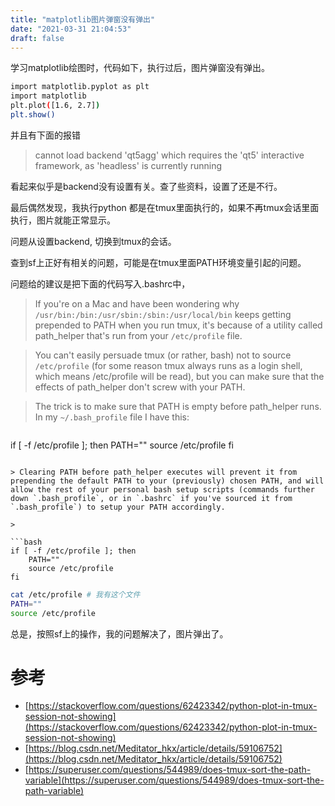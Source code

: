 ```yaml
---
title: "matplotlib图片弹窗没有弹出"
date: "2021-03-31 21:04:53"
draft: false
---
```

学习matplotlib绘图时，代码如下，执行过后，图片弹窗没有弹出。

```bash
import matplotlib.pyplot as plt
import matplotlib
plt.plot([1.6, 2.7])
plt.show()
```

并且有下面的报错

> cannot load backend 'qt5agg' which requires the 'qt5' interactive framework, as 'headless' is currently running



看起来似乎是backend没有设置有关。查了些资料，设置了还是不行。

最后偶然发现，我执行python 都是在tmux里面执行的，如果不再tmux会话里面执行，图片就能正常显示。

问题从设置backend, 切换到tmux的会话。

查到sf上正好有相关的问题，可能是在tmux里面PATH环境变量引起的问题。

问题给的建议是把下面的代码写入.bashrc中，

> If you're on a Mac and have been wondering why `/usr/bin:/bin:/usr/sbin:/sbin:/usr/local/bin` keeps getting prepended to PATH when you run tmux, it's because of a utility called path_helper that's run from your `/etc/profile` file.

> You can't easily persuade tmux (or rather, bash) not to source `/etc/profile` (for some reason tmux always runs as a login shell, which means /etc/profile will be read), but you can make sure that the effects of path_helper don't screw with your PATH.

> The trick is to make sure that PATH is empty before path_helper runs. In my `~/.bash_profile` file I have this:

> ```
if [ -f /etc/profile ]; then
    PATH=""
    source /etc/profile
fi
```

> Clearing PATH before path_helper executes will prevent it from prepending the default PATH to your (previously) chosen PATH, and will allow the rest of your personal bash setup scripts (commands further down `.bash_profile`, or in `.bashrc` if you've sourced it from `.bash_profile`) to setup your PATH accordingly.

> 

```bash
if [ -f /etc/profile ]; then
    PATH=""
    source /etc/profile
fi
```

```bash
cat /etc/profile # 我有这个文件
PATH=""
source /etc/profile
```


总是，按照sf上的操作，我的问题解决了，图片弹出了。


# 参考

- [https://stackoverflow.com/questions/62423342/python-plot-in-tmux-session-not-showing](https://stackoverflow.com/questions/62423342/python-plot-in-tmux-session-not-showing)
- [https://blog.csdn.net/Meditator_hkx/article/details/59106752](https://blog.csdn.net/Meditator_hkx/article/details/59106752)
- [https://superuser.com/questions/544989/does-tmux-sort-the-path-variable](https://superuser.com/questions/544989/does-tmux-sort-the-path-variable)

